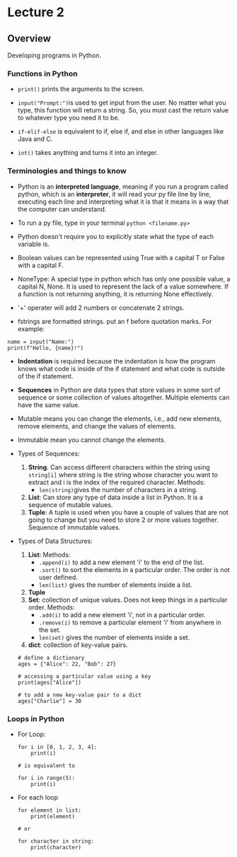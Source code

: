 # Lecture 2

## Overview

Developing programs in Python.

### Functions in Python

* `print()` prints the arguments to the screen.

* `input("Prompt:")`is used to get input from the user. No matter what you type, this function will return a string. So, you must cast the return value to whatever type you need it to be.

* `if-elif-else` is equivalent to if, else if, and else in other languages like Java and C.

* `int()` takes anything and turns it into an integer.

### Terminologies and things to know

* Python is an **interpreted language**, meaning if you run a program called python, which is an **interpreter**, it will read your py file line by line, executing each line and interpreting what it is that it means in a way that the computer can understand.

* To run a py file, type in your terminal `python <filename.py>`

* Python doesn't require you to explicitly state what the type of each variable is.

* Boolean values can be represented using True with a capital T or False with a capital F.

* NoneType: A special type in python which has only one possible value, a capital N, None. It is used to represent the lack of a value somewhere. If a function is not returning anything, it is returning None effectively.

* '+' operater will add 2 numbers or concatenate 2 strings.

* fstrings are formatted strings. put an f before quotation marks. For example: 
```
name = input("Name:")
print(f"Hello, {name}!")
```

* **Indentation** is required because the indentation is how the program knows what code is inside of the if statement and what code is outside of the if statement. 

* **Sequences** in Python are data types that store values in some sort of sequence or some collection of values altogether. Multiple elements can have the same value.

* Mutable means you can change the elements, i.e., add new elements, remove elements, and change the values of elements.

* Immutable mean you cannot change the elements.

* Types of Sequences:

    1. **String**. Can access different characters within the string using `string[i]` where string is the string whose character you want to extract and i is the index of the required character. Methods:
        - `len(string)`gives the number of characters in a string.
    2. **List**: Can store any type of data inside a list in Python. It is a sequence of mutable values.
    3. **Tuple**: A tuple is used when you have a couple of values that are not going to change but you need to store 2 or more values together. Sequence of immutable values.

* Types of Data Structures:

    1. **List**: Methods:
        - `.append(i)` to add a new element 'i' to the end of the list.
        - `.sort()` to sort the elements in a particular order. The order is not user defined.
        - `len(list)` gives the number of elements inside a list.
    2. **Tuple**
    3. **Set**: collection of unique values. Does not keep things in a particular order. Methods:
        - `.add(i)` to add a new element 'i', not in a particular order.
        - `.remove(i)` to remove a particular element 'i' from anywhere in the set.
        - `len(set)` gives the number of elements inside a set.
    4. **dict**: collection of key-value pairs.
    ```
    # define a dictionary
    ages = {"Alice": 22, "Bob": 27}

    # accessing a particular value using a key
    print(ages["Alice"])

    # to add a new key-value pair to a dict
    ages["Charlie"] = 30
    ```

### Loops in Python

* For Loop:
    ```
    for i in [0, 1, 2, 3, 4]:
        print(i)
    
    # is equivalent to 
    
    for i in range(5):
        print(i)
    ```
* For each loop
    ```
    for element in list:
        print(element)
    
    # or

    for character in string:
        print(character)
    ```
